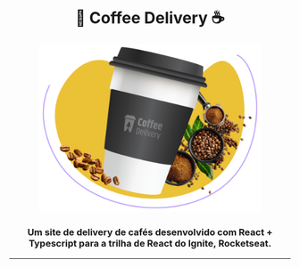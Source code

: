 <h1 align="center">🥤 Coffee Delivery ☕</h1>

<div align="center">
 <img src="./src/assets/intro-img.png" width="400px" alt="Home Image"/>
</div>

<h3 align="center">Um site de delivery de cafés desenvolvido com React + Typescript para a trilha de React do Ignite, Rocketseat.</h3>

---